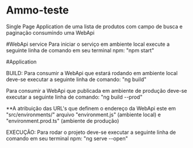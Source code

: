 # Ammo-teste
Single Page Application de uma lista de produtos com campo de busca e paginação consumindo uma WebApi

#WebApi service
Para iniciar o serviço em ambiente local execute a seguinte linha de comando em seu terminal npm: 
"npm start"

#Application

BUILD:
Para consumir a WebApi que estará rodando em ambiente local deve-se executar a seguinte linha de comando: 
"ng build"

Para consumir a WebApi que publicada em ambiente de produção deve-se executar a seguinte linha de comando: 
"ng build --prod"

**A atribuição das URL's que definem o endereço da WebApi este em "src/environments/"
arquivo "environment.js" (ambiente local) e "environment.prod.ts" (ambiente de produção)

EXECUÇÃO:
Para rodar o projeto deve-se executar a seguinte linha de comando em seu terminal npm:
"ng serve --open"
